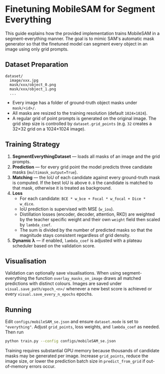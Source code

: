 # Finetuning MobileSAM for Segment Everything

This guide explains how the provided implementation trains MobileSAM in a segment-everything manner.  The goal is to mimic SAM's automatic mask generator so that the finetuned model can segment every object in an image using only grid prompts.

## Dataset Preparation

```
dataset/
  image/xxx.jpg
  mask/xxx/object_0.png
  mask/xxx/object_1.png
  ...
```

* Every image has a folder of ground-truth object masks under `mask/<id>/`.
* All masks are resized to the training resolution (default `1024×1024`).
* A regular grid of point prompts is generated on the original image.  The grid step size is controlled by `dataset.grid_points` (e.g. `32` creates a 32×32 grid on a 1024×1024 image).

## Training Strategy

1. **SegmentEverythingDataset** — loads all masks of an image and the grid prompts.
2. **Prediction** — for every grid point the model predicts three candidate masks (`multimask_output=True`).
3. **Matching** — the IoU of each candidate against every ground-truth mask is computed.  If the best IoU is above `0.8` the candidate is matched to that mask, otherwise it is treated as background.
4. **Loss**
   - For each candidate: `BCE * w_bce + Focal * w_focal + Dice * w_dice`.
   - IoU prediction is supervised with MSE (`w_iou`).
   - Distillation losses (encoder, decoder, attention, RKD) are weighted by the teacher specific weight and their own `weight` field then scaled by `lambda_coef`.
   - The sum is divided by the number of predicted masks so that the magnitude stays consistent regardless of grid density.
5. **Dynamic λ** — if enabled, `lambda_coef` is adjusted with a plateau scheduler based on the validation score.

## Visualisation

Validation can optionally save visualisations.  When using segment-everything the function `overlay_masks_on_image` draws all matched predictions with distinct colours.  Images are saved under `visual.save_path/epoch_<n>/` whenever a new best score is achieved or every `visual.save_every_n_epochs` epochs.

## Running

Edit `configs/mobileSAM_se.json` and ensure `dataset.mode` is set to `"everything"`.  Adjust `grid_points`, loss weights, and `lambda_coef` as needed.  Then run

```bash
python train.py --config configs/mobileSAM_se.json
```

Training requires substantial GPU memory because thousands of candidate masks may be generated per image.  Increase `grid_points`, reduce the image size, or lower the prediction batch size in `predict_from_grid` if out-of-memory errors occur.

